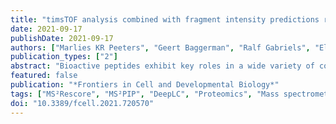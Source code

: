 ```yaml
---
title: "timsTOF analysis combined with fragment intensity predictions results in improved identification of classical bioactive peptides and sORF-encoded peptides"
date: 2021-09-17
publishDate: 2021-09-17
authors: ["Marlies KR Peeters", "Geert Baggerman", "Ralf Gabriels", "Elise Pepermans", "Gerben Menschaert", "Kurt Boonen"]
publication_types: ["2"]
abstract: "Bioactive peptides exhibit key roles in a wide variety of complex processes, such as regulation of body weight, learning, aging, and innate immune response. Next to the classical bioactive peptides, emerging from larger precursor proteins by specific proteolytic processing, a new class of peptides originating from small open reading frames (sORFs) have been recognized as important biological regulators. But their intrinsic properties, specific expression pattern and location on presumed non-coding regions have hindered the full characterization of the repertoire of bioactive peptides, despite their predominant role in various pathways. Although the development of peptidomics has offered the opportunity to study these peptides in vivo, it remains challenging to identify the full peptidome as the lack of cleavage enzyme specification and large search space complicates conventional database search approaches. In this study, we introduce a proteogenomics methodology using a new type of mass spectrometry instrument and the implementation of machine learning tools toward improved identification of potential bioactive peptides in the mouse brain. The application of trapped ion mobility spectrometry (tims) coupled to a time-of-flight mass analyzer (TOF) offers improved sensitivity, an enhanced peptide coverage, reduction in chemical noise and the reduced occurrence of chimeric spectra. Subsequent machine learning tools MS2PIP, predicting fragment ion intensities and DeepLC, predicting retention times, improve the database searching based on a large and comprehensive custom database containing both sORFs and alternative ORFs. Finally, the identification of peptides is further enhanced by applying the post-processing semi-supervised learning tool Percolator. Applying this workflow, the first peptidomics workflow combined with spectral intensity and retention time predictions, we identified a total of 167 predicted sORF-encoded peptides, of which 48 originating from presumed non-coding locations, next to 401 peptides from known neuropeptide precursors, linked to 66 annotated bioactive neuropeptides from within 22 different families. Additional PEAKS analysis expanded the pool of SEPs on presumed non-coding locations to 84, while an additional 204 peptides completed the list of peptides from neuropeptide precursors. Altogether, this study provides insights into a new robust pipeline that fuses technological advancements from different fields ensuring an improved coverage of the neuropeptidome in the mouse brain."
featured: false
publication: "*Frontiers in Cell and Developmental Biology*"
tags: ["MS²Rescore", "MS²PIP", "DeepLC", "Proteomics", "Mass spectrometry", "sOFR peptides", "bioactive peptides", "peptidomics"]
doi: "10.3389/fcell.2021.720570"
---
```

